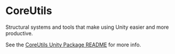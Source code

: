 # CoreUtils

Structural systems and tools that make using Unity easier and more productive.

See the [CoreUtils Unity Package README](https://github.com/fantabulous-tech/coreutils/blob/master/Packages/CoreUtils/README.md) for more info.
